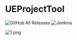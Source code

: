 # UEProjectTool

![GitHub All Releases](https://img.shields.io/github/downloads/trdwll/UEProjectTool/total?label=total%20downloads&style=flat-square) ![Jenkins](https://img.shields.io/jenkins/build?jobUrl=https%3A%2F%2Fci.trdwll.net%2Fjob%2FUEProjectTool%2Fjob%2Fmain%2F&style=flat-square)

![1.png](https://files.trdwll.net/2021/05/Kp13W0.png)

